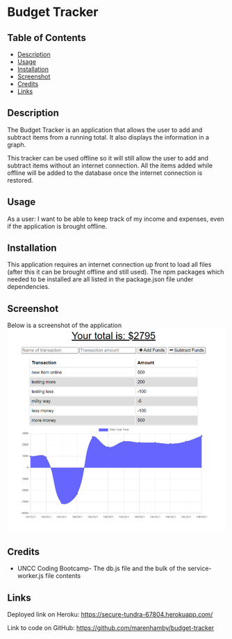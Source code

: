# Budget Tracker

## Table of Contents
* [Description](#description)
* [Usage](#usage)
* [Installation](#installation)
* [Screenshot](#screenshot)
* [Credits](#credits)
* [Links](#links)

## Description
The Budget Tracker is an application that allows the user to add and subtract items from a running total. It also displays the information in a graph. 

This tracker can be used offline so it will still allow the user to add and subtract items without an internet connection. All the items added while offline will be added to the database once the internet connection is restored.
  
## Usage
As a user:
I want to be able to keep track of my income and expenses, even if the application is brought offline.

## Installation
This application requires an internet connection up front to load all files (after this it can be brought offline and still used). The npm packages which needed to be installed are all listed in the package.json file under dependencies.

## Screenshot
Below is a screenshot of the application  
<img src="public\img\tracker-screenshot.PNG" alt="Budget Tracker Page" width="600"/>

## Credits
* UNCC Coding Bootcamp- The db.js file and the bulk of the service-worker.js file contents


## Links

Deployed link on Heroku: https://secure-tundra-67804.herokuapp.com/

Link to code on GitHub: https://github.com/marenhamby/budget-tracker